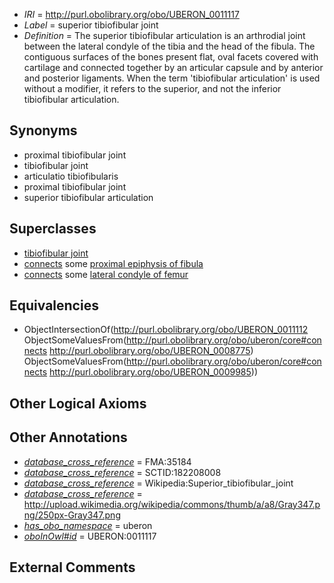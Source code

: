 * *IRI* = http://purl.obolibrary.org/obo/UBERON_0011117
 * *Label* = superior tibiofibular joint
 * *Definition* = The superior tibiofibular articulation is an arthrodial joint between the lateral condyle of the tibia and the head of the fibula. The contiguous surfaces of the bones present flat, oval facets covered with cartilage and connected together by an articular capsule and by anterior and posterior ligaments. When the term 'tibiofibular articulation' is used without a modifier, it refers to the superior, and not the inferior tibiofibular articulation.

## Synonyms

 * proximal tibiofibular joint
 * tibiofibular joint
 * articulatio tibiofibularis
 * proximal tibiofibular joint
 * superior tibiofibular articulation

## Superclasses

 * [tibiofibular joint](../../UBERON/12/UBERON_0011112.md)
 * [connects](../../ts/core#connects.md) some [proximal epiphysis of fibula](../../UBERON/75/UBERON_0008775.md)
 * [connects](../../ts/core#connects.md) some [lateral condyle of femur](../../UBERON/85/UBERON_0009985.md)

## Equivalencies

 * ObjectIntersectionOf(<http://purl.obolibrary.org/obo/UBERON_0011112> ObjectSomeValuesFrom(<http://purl.obolibrary.org/obo/uberon/core#connects> <http://purl.obolibrary.org/obo/UBERON_0008775>) ObjectSomeValuesFrom(<http://purl.obolibrary.org/obo/uberon/core#connects> <http://purl.obolibrary.org/obo/UBERON_0009985>))

## Other Logical Axioms


## Other Annotations

 * *[database_cross_reference](../../ef/oboInOwl#hasDbXref.md)* = FMA:35184
 * *[database_cross_reference](../../ef/oboInOwl#hasDbXref.md)* = SCTID:182208008
 * *[database_cross_reference](../../ef/oboInOwl#hasDbXref.md)* = Wikipedia:Superior_tibiofibular_joint
 * *[database_cross_reference](../../ef/oboInOwl#hasDbXref.md)* = http://upload.wikimedia.org/wikipedia/commons/thumb/a/a8/Gray347.png/250px-Gray347.png
 * *[has_obo_namespace](../../ce/oboInOwl#hasOBONamespace.md)* = uberon
 * *[oboInOwl#id](../../id/oboInOwl#id.md)* = UBERON:0011117

## External Comments

